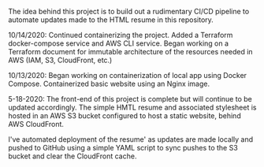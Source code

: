 The idea behind this project is to build out a rudimentary CI/CD pipeline to automate updates made to the HTML resume in this repository.

10/14/2020:
Continued containerizing the project. Added a Terraform docker-compose service and AWS CLI service. Began working on a Terraform document for immutable architecture of the resources needed in AWS (IAM, S3, CloudFront, etc.)

10/13/2020:
Began working on containerization of local app using Docker Compose. Containerized basic website using an Nginx image.

5-18-2020:
The front-end of this project is complete but will continue to be updated accordingly. The simple HMTL resume and associated stylesheet is hosted in an AWS S3 bucket configured to host a static website, behind AWS CloudFront.

I've automated deployment of the resume' as updates are made locally and pushed to GitHub using a simple YAML script to sync pushes to the S3 bucket and clear the CloudFront cache.